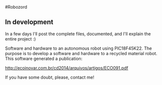 #Robozord

## In development

In a few days I'll post the complete files, documented, and I'll explain the entire project :)

Software and hardware to an autonomous robot using PIC18F45K22.
The purpose is to develop a software and hardware to a recycled material robot.
This software generated a publication:

http://ecoinovar.com.br/cd2014/arquivos/artigos/ECO091.pdf

If you have some doubt, please, contact me!
